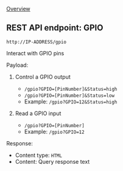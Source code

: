 [Overview](_OVERVIEW.md) 

## REST API endpoint: GPIO

`http://IP-ADDRESS/gpio`


Interact with GPIO pins 


Payload:
1. Control a GPIO output
    - `/gpio?GPIO=[PinNumber]&Status=high`
    - `/gpio?GPIO=[PinNumber]&Status=low`
    - Example: `/gpio?GPIO=12&Status=high`

2. Read a GPIO input 
    - `/gpio?GPIO=[PinNumber]`
    - Example: `/gpio?GPIO=12`

Response:
- Content type: `HTML`
- Content: Query response text
